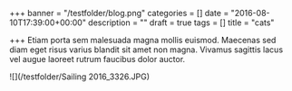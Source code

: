 +++
banner = "/testfolder/blog.png"
categories = []
date = "2016-08-10T17:39:00+00:00"
description = ""
draft = true
tags = []
title = "cats"

+++
Etiam porta sem malesuada magna mollis euismod. Maecenas sed diam eget risus varius blandit sit amet non magna. Vivamus sagittis lacus vel augue laoreet rutrum faucibus dolor auctor.

![](/testfolder/Sailing 2016_3326.JPG)